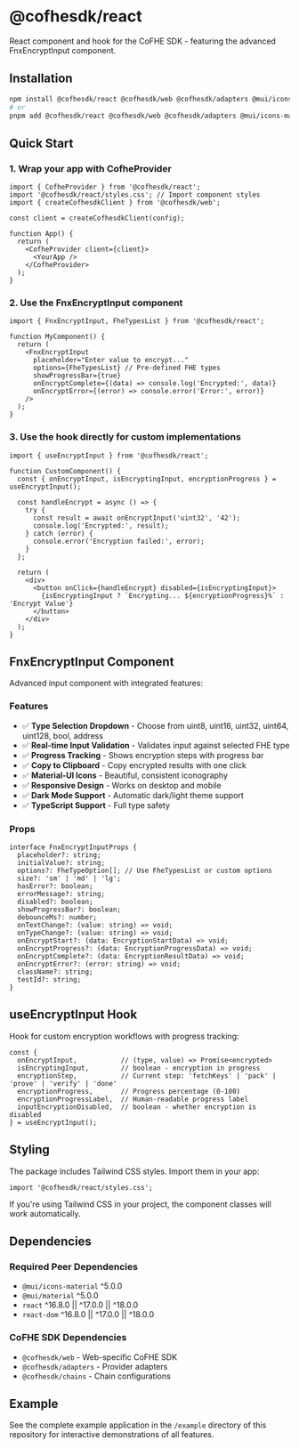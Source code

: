 # @cofhesdk/react

React component and hook for the CoFHE SDK - featuring the advanced FnxEncryptInput component.

## Installation

```bash
npm install @cofhesdk/react @cofhesdk/web @cofhesdk/adapters @mui/icons-material @mui/material
# or
pnpm add @cofhesdk/react @cofhesdk/web @cofhesdk/adapters @mui/icons-material @mui/material
```

## Quick Start

### 1. Wrap your app with CofheProvider

```tsx
import { CofheProvider } from '@cofhesdk/react';
import '@cofhesdk/react/styles.css'; // Import component styles
import { createCofhesdkClient } from '@cofhesdk/web';

const client = createCofhesdkClient(config);

function App() {
  return (
    <CofheProvider client={client}>
      <YourApp />
    </CofheProvider>
  );
}
```

### 2. Use the FnxEncryptInput component

```tsx
import { FnxEncryptInput, FheTypesList } from '@cofhesdk/react';

function MyComponent() {
  return (
    <FnxEncryptInput
      placeholder="Enter value to encrypt..."
      options={FheTypesList} // Pre-defined FHE types
      showProgressBar={true}
      onEncryptComplete={(data) => console.log('Encrypted:', data)}
      onEncryptError={(error) => console.error('Error:', error)}
    />
  );
}
```

### 3. Use the hook directly for custom implementations

```tsx
import { useEncryptInput } from '@cofhesdk/react';

function CustomComponent() {
  const { onEncryptInput, isEncryptingInput, encryptionProgress } = useEncryptInput();

  const handleEncrypt = async () => {
    try {
      const result = await onEncryptInput('uint32', '42');
      console.log('Encrypted:', result);
    } catch (error) {
      console.error('Encryption failed:', error);
    }
  };

  return (
    <div>
      <button onClick={handleEncrypt} disabled={isEncryptingInput}>
        {isEncryptingInput ? `Encrypting... ${encryptionProgress}%` : 'Encrypt Value'}
      </button>
    </div>
  );
}
```

## FnxEncryptInput Component

Advanced input component with integrated features:

### Features
- ✅ **Type Selection Dropdown** - Choose from uint8, uint16, uint32, uint64, uint128, bool, address
- ✅ **Real-time Input Validation** - Validates input against selected FHE type
- ✅ **Progress Tracking** - Shows encryption steps with progress bar
- ✅ **Copy to Clipboard** - Copy encrypted results with one click
- ✅ **Material-UI Icons** - Beautiful, consistent iconography
- ✅ **Responsive Design** - Works on desktop and mobile
- ✅ **Dark Mode Support** - Automatic dark/light theme support
- ✅ **TypeScript Support** - Full type safety

### Props

```tsx
interface FnxEncryptInputProps {
  placeholder?: string;
  initialValue?: string;
  options?: FheTypeOption[]; // Use FheTypesList or custom options
  size?: 'sm' | 'md' | 'lg';
  hasError?: boolean;
  errorMessage?: string;
  disabled?: boolean;
  showProgressBar?: boolean;
  debounceMs?: number;
  onTextChange?: (value: string) => void;
  onTypeChange?: (value: string) => void;
  onEncryptStart?: (data: EncryptionStartData) => void;
  onEncryptProgress?: (data: EncryptionProgressData) => void;
  onEncryptComplete?: (data: EncryptionResultData) => void;
  onEncryptError?: (error: string) => void;
  className?: string;
  testId?: string;
}
```

## useEncryptInput Hook

Hook for custom encryption workflows with progress tracking:

```tsx
const {
  onEncryptInput,           // (type, value) => Promise<encrypted>
  isEncryptingInput,        // boolean - encryption in progress
  encryptionStep,           // Current step: 'fetchKeys' | 'pack' | 'prove' | 'verify' | 'done'
  encryptionProgress,       // Progress percentage (0-100)
  encryptionProgressLabel,  // Human-readable progress label
  inputEncryptionDisabled,  // boolean - whether encryption is disabled
} = useEncryptInput();
```

## Styling

The package includes Tailwind CSS styles. Import them in your app:

```tsx
import '@cofhesdk/react/styles.css';
```

If you're using Tailwind CSS in your project, the component classes will work automatically.

## Dependencies

### Required Peer Dependencies
- `@mui/icons-material` ^5.0.0
- `@mui/material` ^5.0.0  
- `react` ^16.8.0 || ^17.0.0 || ^18.0.0
- `react-dom` ^16.8.0 || ^17.0.0 || ^18.0.0

### CoFHE SDK Dependencies
- `@cofhesdk/web` - Web-specific CoFHE SDK
- `@cofhesdk/adapters` - Provider adapters
- `@cofhesdk/chains` - Chain configurations

## Example

See the complete example application in the `/example` directory of this repository for interactive demonstrations of all features.
